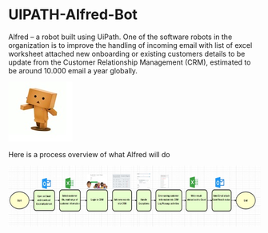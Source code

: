 # UIPATH-Alfred-Bot
Alfred – a robot built using UiPath. One of the software robots in the organization is to improve the handling of incoming email with list of excel worksheet attached new onboarding or existing customers details to be update from the Customer Relationship Management (CRM), estimated to be around 10.000 email a year globally.

![alt text](https://github.com/bacdillon/UIPATH-Alfred-Bot/blob/main/alfred-bot.jpg)

Here is a process overview of what Alfred will do

![alt text](https://github.com/bacdillon/UIPATH-Alfred-Bot/blob/main/Overview.jpg)
